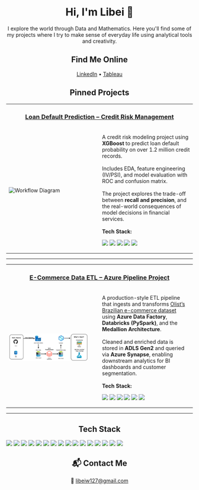 <h1 align="center">Hi, I'm Libei 👋</h1>

<p align="center">
  I explore the world through Data and Mathematics.  
  Here you'll find some of my projects where I try to make sense of everyday life using analytical tools and creativity.
</p>

<h2 align="center">Find Me Online</h2>

<p align="center">
  <a href="https://www.linkedin.com/in/libei-wang">LinkedIn</a> • 
  <a href="https://public.tableau.com/app/profile/libei.wang/vizzes">Tableau</a>
</p>


<h2 align="center"> Pinned Projects </h2>

<table align="center">
  <tr>
    <td colspan="2" align="center">
      <h3>
        <a href="https://github.com/Beatrice-127/loan-default-prediction/tree/main">
          Loan Default Prediction – Credit Risk Management
        </a>
      </h3>
    </td>
  </tr>
  <tr>
    <td width="50%">
      <img src="https://raw.githubusercontent.com/Beatrice-127/loan-default-prediction/main/images/riskmanagement_workflow.png" alt="Workflow Diagram" width="90%">
    </td>
    <td width="50%">
      <p>
        A credit risk modeling project using <strong>XGBoost</strong> to predict loan default probability on over 1.2 million credit records.<br><br>
        Includes EDA, feature engineering (IV/PSI), and model evaluation with ROC and confusion matrix.<br><br>
        The project explores the trade-off between <strong>recall and precision</strong>, and the real-world consequences of model decisions in financial services.<br><br>
        <strong>Tech Stack:
        <p align="left">
  <img src="https://img.shields.io/badge/Python-3776AB?style=flat-square&logo=python&logoColor=white"/>
  <img src="https://img.shields.io/badge/XGBoost-EC0000?style=flat-square&logo=data&logoColor=white"/>
  <img src="https://img.shields.io/badge/Scikit--Learn-F7931E?style=flat-square&logo=scikit-learn&logoColor=white"/>
  <img src="https://img.shields.io/badge/Pandas-150458?style=flat-square&logo=pandas&logoColor=white"/>
  <img src="https://img.shields.io/badge/Matplotlib-%23ffffff.svg?style=flat-square&logo=Matplotlib&logoColor=black"/>
</p>
      </p>
    </td>
  </tr>
</table>

<hr>

<table align="center">
  <tr>
    <td colspan="2" align="center">
      <h3>
        <a href="https://github.com/Beatrice-127/ecommerce-data-ETL/tree/main">
          E-Commerce Data ETL – Azure Pipeline Project
        </a>
      </h3>
    </td>
  </tr>
  <tr>
    <td width="50%">
      <img src="https://raw.githubusercontent.com/Beatrice-127/ecommerce-data-ETL/main/images/ecomm_engineer.png" alt="ETL Pipeline" width="90%">
    </td>
    <td width="50%">
      <p>
        A production-style ETL pipeline that ingests and transforms <a href="https://www.kaggle.com/datasets/olistbr/brazilian-ecommerce">Olist’s Brazilian e-commerce dataset</a> using <strong>Azure Data Factory</strong>, <strong>Databricks (PySpark)</strong>, and the <strong>Medallion Architecture</strong>.<br><br>
        Cleaned and enriched data is stored in <strong>ADLS Gen2</strong> and queried via <strong>Azure Synapse</strong>, enabling downstream analytics for BI dashboards and customer segmentation.<br><br>
        <strong>Tech Stack:
      </p>
      <p align="left">
        <img src="https://img.shields.io/badge/Azure-0078D4?style=flat-square&logo=microsoft-azure&logoColor=white"/>
        <img src="https://img.shields.io/badge/Databricks-FF3621?style=flat-square&logo=databricks&logoColor=white"/>
        <img src="https://img.shields.io/badge/PySpark-FDEE21?style=flat-square&logo=apache-spark&logoColor=black"/>
        <img src="https://img.shields.io/badge/PostgreSQL-336791?style=flat-square&logo=postgresql&logoColor=white">
        <img src="https://img.shields.io/badge/MongoDB-%234ea94b.svg?style=flat-square&logo=mongodb&logoColor=white"/>
        <img src="https://img.shields.io/badge/Medallion%20Architecture-blue?style=flat-square"/>
      </p>
    </td>
  </tr>
</table>

<hr>



<h2 align="center">Tech Stack</h2>
  <p>
    <img src="https://img.shields.io/badge/Python-3776AB?style=flat-square&logo=python&logoColor=white"/>
    <img src="https://img.shields.io/badge/SQL-4479A1?style=flat-square&logo=mysql&logoColor=white"/>
    <img src="https://img.shields.io/badge/PostgreSQL-336791?style=flat-square&logo=postgresql&logoColor=white"/>
    <img src="https://img.shields.io/badge/MATLAB-0076A8?style=flat-square&logo=mathworks&logoColor=white"/>
    <img src="https://img.shields.io/badge/NumPy-013243?style=flat-square&logo=numpy&logoColor=white"/>
    <img src="https://img.shields.io/badge/Pandas-150458?style=flat-square&logo=pandas&logoColor=white"/>
    <img src="https://img.shields.io/badge/Matplotlib-%23ffffff.svg?style=flat-square&logo=Matplotlib&logoColor=black">
    <img src="https://img.shields.io/badge/Scikit--Learn-F7931E?style=flat-square&logo=scikit-learn&logoColor=white"/>
    <img src="https://img.shields.io/badge/XGBoost-EC0000?style=flat-square&logo=data&logoColor=white"/>
    <img src="https://img.shields.io/badge/PyTorch-%23EE4C2C.svg?style=flat-square&logo=PyTorch&logoColor=white">
    <img src="https://img.shields.io/badge/Tableau-E97627?style=flat-square&logo=tableau&logoColor=white"/>
    <img src="https://img.shields.io/badge/Azure-0078D4?style=flat-square&logo=microsoft-azure&logoColor=white"/>
    <img src="https://img.shields.io/badge/Databricks-FF3621?style=flat-square&logo=databricks&logoColor=white"/>
    <img src="https://img.shields.io/badge/Google%20Colab-F9AB00?style=flat-square&logo=google-colab&logoColor=white"/>
    <img src="https://img.shields.io/badge/Jupyter-F37626?style=flat-square&logo=jupyter&logoColor=white"/>
    <img src="https://img.shields.io/badge/Microsoft_Office-D83B01?style=flat-square&logo=microsoft-office&logoColor=white"/>
  </p>

</div>


<h2 align="center">📬 Contact Me</h2>

<p align="center">
  📧 <a href="mailto:libeiw127@gmail.com">libeiw127@gmail.com</a>
</p>
